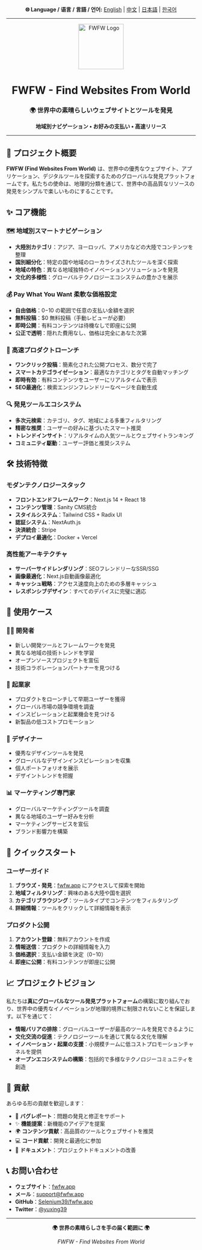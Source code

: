 <!-- Language Switch -->
<div align="center">
  <p>
    <strong>🌐 Language / 语言 / 言語 / 언어:</strong>
    <a href="README.md">English</a> | 
    <a href="README_CN.md">中文</a> | 
    <a href="README_JP.md">日本語</a> | 
    <a href="README_KR.md">한국어</a>
  </p>
</div>

---

<div align="center">
  <img src="https://www.fwfw.app/logo.png" alt="FWFW Logo" width="120" height="120">
  
  # FWFW - Find Websites From World
  
  <h3>🌍 世界中の素晴らしいウェブサイトとツールを発見</h3>
  <p><strong>地域別ナビゲーション • お好みの支払い • 高速リリース</strong></p>
</div>

---

## 📖 プロジェクト概要

**FWFW (Find Websites From World)** は、世界中の優秀なウェブサイト、アプリケーション、デジタルツールを探索するためのグローバルな発見プラットフォームです。私たちの使命は、地理的分類を通じて、世界中の高品質なリソースの発見をシンプルで楽しいものにすることです。

## ✨ コア機能

### 🗺️ **地域別スマートナビゲーション**
- **大陸別カテゴリ**：アジア、ヨーロッパ、アメリカなどの大陸でコンテンツを整理
- **国別細分化**：特定の国や地域のローカライズされたツールを深く探索
- **地域の特色**：異なる地域独特のイノベーションソリューションを発見
- **文化的多様性**：グローバルテクノロジーエコシステムの豊かさを展示

### 💰 **Pay What You Want 柔軟な価格設定**
- **自由価格**：$0-$10 の範囲で任意の支払い金額を選択
- **無料投稿**：$0 無料投稿（手動レビューが必要）
- **即時公開**：有料コンテンツは待機なしで即座に公開
- **公正で透明**：隠れた費用なし、価格は完全にあなた次第

### 🚀 **高速プロダクトローンチ**
- **ワンクリック投稿**：簡素化された公開プロセス、数分で完了
- **スマートカテゴライゼーション**：最適なカテゴリとタグを自動マッチング
- **即時有効**：有料コンテンツをユーザーにリアルタイムで表示
- **SEO最適化**：検索エンジンフレンドリーなページを自動生成

### 🔍 **発見ツールエコシステム**
- **多次元検索**：カテゴリ、タグ、地域による多重フィルタリング
- **精密な推奨**：ユーザーの好みに基づいたスマート推奨
- **トレンドインサイト**：リアルタイムの人気ツールとウェブサイトランキング
- **コミュニティ駆動**：ユーザー評価と推奨システム

## 🛠️ 技術特徴

### モダンテクノロジースタック
- **フロントエンドフレームワーク**：Next.js 14 + React 18
- **コンテンツ管理**：Sanity CMS統合
- **スタイルシステム**：Tailwind CSS + Radix UI
- **認証システム**：NextAuth.js
- **決済統合**：Stripe
- **デプロイ最適化**：Docker + Vercel

### 高性能アーキテクチャ
- **サーバーサイドレンダリング**：SEOフレンドリーなSSR/SSG
- **画像最適化**：Next.js自動画像最適化
- **キャッシュ戦略**：アクセス速度向上のための多層キャッシュ
- **レスポンシブデザイン**：すべてのデバイスに完璧に適応

## 🌟 使用ケース

### 👨‍💻 **開発者**
- 新しい開発ツールとフレームワークを発見
- 異なる地域の技術トレンドを学習
- オープンソースプロジェクトを宣伝
- 技術コラボレーションパートナーを見つける

### 🏢 **起業家**
- プロダクトをローンチして早期ユーザーを獲得
- グローバル市場の競争環境を調査
- インスピレーションと起業機会を見つける
- 新製品の低コストプロモーション

### 🎨 **デザイナー**
- 優秀なデザインツールを発見
- グローバルなデザインインスピレーションを収集
- 個人ポートフォリオを展示
- デザイントレンドを把握

### 📊 **マーケティング専門家**
- グローバルマーケティングツールを調査
- 異なる地域のユーザー好みを分析
- マーケティングサービスを宣伝
- ブランド影響力を構築

## 🚀 クイックスタート

### ユーザーガイド
1. **ブラウズ・発見**：[fwfw.app](https://fwfw.app) にアクセスして探索を開始
2. **地域フィルタリング**：興味のある大陸や国を選択
3. **カテゴリブラウジング**：ツールタイプでコンテンツをフィルタリング
4. **詳細情報**：ツールをクリックして詳細情報を表示

### プロダクト公開
1. **アカウント登録**：無料アカウントを作成
2. **情報送信**：プロダクトの詳細情報を入力
3. **価格選択**：支払い金額を決定（$0-$10）
4. **即座に公開**：有料コンテンツが即座に公開

## 📈 プロジェクトビジョン

私たちは**真にグローバルなツール発見プラットフォーム**の構築に取り組んでおり、世界中の優秀なイノベーションが地理的境界に制限されないことを保証します。以下を通じて：

- **情報バリアの排除**：グローバルユーザーが最高のツールを発見できるように
- **文化交流の促進**：テクノロジーツールを通じて異なる文化を理解
- **イノベーション・起業の支援**：小規模チームに低コストプロモーションチャネルを提供
- **オープンエコシステムの構築**：包括的で多様なテクノロジーコミュニティを創造

## 🤝 貢献

あらゆる形の貢献を歓迎します：

- 🐛 **バグレポート**：問題の発見と修正をサポート
- ✨ **機能提案**：新機能のアイデアを提案
- 🌍 **コンテンツ貢献**：高品質のツールとウェブサイトを推奨
- 💻 **コード貢献**：開発と最適化に参加
- 📖 **ドキュメント**：プロジェクトドキュメントの改善

## 📞 お問い合わせ

- **ウェブサイト**：[fwfw.app](https://fwfw.app)
- **メール**：support@fwfw.app
- **GitHub**：[Selenium39/fwfw.app](https://github.com/Selenium39/find-websites-from-world)
- **Twitter**：[@yuxing39](https://x.com/yuxing39)

---

<div align="center">
  <p><strong>🌍 世界の素晴らしさを手の届く範囲に 🌍</strong></p>
  <p><em>FWFW - Find Websites From World</em></p>
</div> 